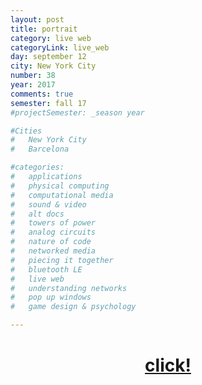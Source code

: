 ```yaml
---
layout: post
title: portrait
category: live web
categoryLink: live_web
day: september 12
city: New York City
number: 38
year: 2017
comments: true
semester: fall 17
#projectSemester: _season year

#Cities
#	New York City
#	Barcelona

#categories:
#	applications
#	physical computing 
#	computational media 
#	sound & video 
#	alt docs
#	towers of power 
#	analog circuits 
#	nature of code
#	networked media
#	piecing it together
#	bluetooth LE
#	live web
#	understanding networks
#	pop up windows
#	game design & psychology

---
```


<h1 style="text-align:center; margin-top:40px;"><a href="https://twitter.com/theportrayerbot" target="_top">click!</a></h1>